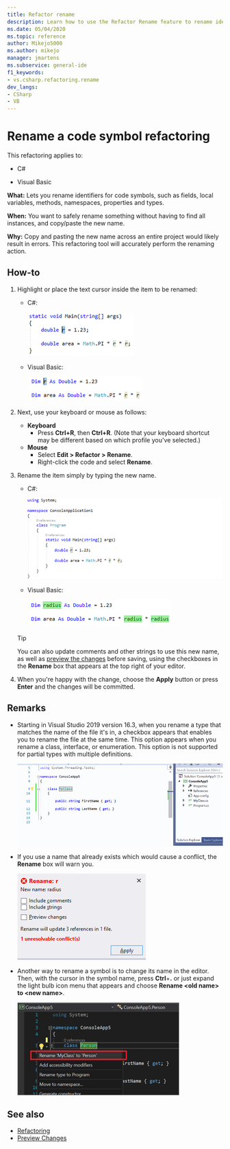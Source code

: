 ```yaml
---
title: Refactor rename
description: Learn how to use the Refactor Rename feature to rename identifiers for code symbols, such as fields, local variables, methods, namespaces, properties and types.
ms.date: 05/04/2020
ms.topic: reference
author: Mikejo5000
ms.author: mikejo
manager: jmartens
ms.subservice: general-ide
f1_keywords:
- vs.csharp.refactoring.rename
dev_langs:
- CSharp
- VB
---
```

# Rename a code symbol refactoring

This refactoring applies to:

- C#

- Visual Basic

**What:** Lets you rename identifiers for code symbols, such as fields, local variables, methods, namespaces, properties and types.

**When:** You want to safely rename something without having to find all instances, and copy/paste the new name.

**Why:** Copy and pasting the new name across an entire project would likely result in errors. This refactoring tool will accurately perform the renaming action.

## How-to

1. Highlight or place the text cursor inside the item to be renamed:

   - C#:

       ![Highlighted code - C#](media/rename-highlight-cs.png)

   - Visual Basic:

       ![Highlighted code - Visual Basic](media/rename-highlight-vb.png)

2. Next, use your keyboard or mouse as follows:

   - **Keyboard**
      - Press **Ctrl+R**, then **Ctrl+R**. (Note that your keyboard shortcut may be different based on which profile you've selected.)
   - **Mouse**
      - Select **Edit > Refactor > Rename**.
      - Right-click the code and select **Rename**.

3. Rename the item simply by typing the new name.

   - C#:

      ![Rename animation - C#](media/rename-animated-cs.gif)

   - Visual Basic:

      ![Rename - VB](media/rename-rename-vb.png)

   > [!TIP]
   > You can also update comments and other strings to use this new name, as well as [preview the changes](../../ide/preview-changes.md) before saving, using the checkboxes in the **Rename** box that appears at the top right of your editor.

4. When you're happy with the change, choose the **Apply** button or press **Enter** and the changes will be committed.

## Remarks

- Starting in Visual Studio 2019 version 16.3, when you rename a type that matches the name of the file it's in, a checkbox appears that enables you to rename the file at the same time. This option appears when you rename a class, interface, or enumeration. This option is not supported for partial types with multiple definitions.

   ![Rename animation with file - C#](media/rename-with-file-animated-cs.gif)

- If you use a name that already exists which would cause a conflict, the **Rename** box will warn you.

   ![Rename Conflict](media/rename-conflict-cs.png)

- Another way to rename a symbol is to change its name in the editor. Then, with the cursor in the symbol name, press **Ctrl**+**.** or just expand the light bulb icon menu that appears and choose **Rename \<old name> to \<new name>**.

   ![Rename in the editor](media/rename-with-editor-cs.png)

## See also

- [Refactoring](../refactoring-in-visual-studio.md)
- [Preview Changes](../../ide/preview-changes.md)
